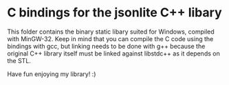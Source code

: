 # C bindings for the jsonlite C++ libary

This folder contains the binary static libary suited for Windows, compiled with MinGW-32.
Keep in mind that you can compile the C code using the bindings with gcc, but linking needs to be done with g++
because the original C++ library itself must be linked against libstdc++ as it depends on the STL.

Have fun enjoying my library! :)
